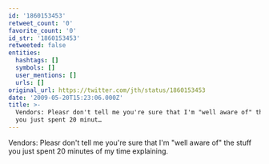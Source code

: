```yaml
---
id: '1860153453'
retweet_count: '0'
favorite_count: '0'
id_str: '1860153453'
retweeted: false
entities:
  hashtags: []
  symbols: []
  user_mentions: []
  urls: []
original_url: https://twitter.com/jth/status/1860153453
date: '2009-05-20T15:23:06.000Z'
title: >-
  Vendors: Pleasr don't tell me you're sure that I'm "well aware of" the stuff
  you just spent 20 minut…
---
```


Vendors: Pleasr don't tell me you're sure that I'm "well aware of" the stuff you just spent 20 minutes of my time explaining.